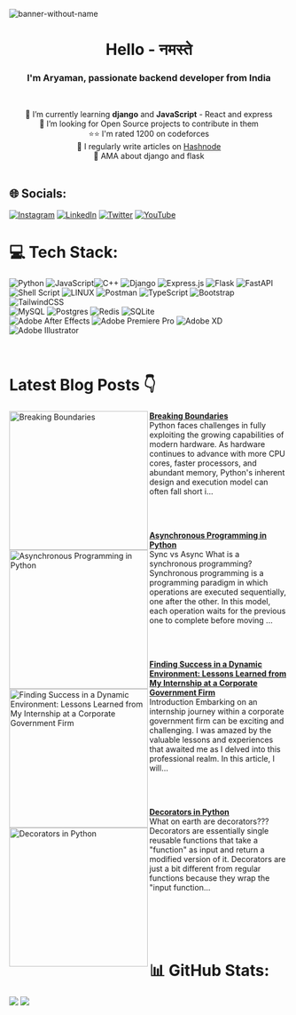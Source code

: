 <!-- ![152479672-7c967bfb-b80a-40e1-a962-a5a5a0393e9d](https://user-images.githubusercontent.com/34962578/236694405-8e7ad60a-7e57-417a-b788-fd30fa002ab2.png) -->
<!-- ![WhatsApp Image 2023-05-31 at 22 06 00](https://github.com/Gupta-Aryaman/Gupta-Aryaman/assets/34962578/05eb04a7-a995-4d51-b1e5-c35c7ad8e56c) -->
![banner-without-name](https://github.com/Gupta-Aryaman/Gupta-Aryaman/assets/34962578/88113a18-5708-4268-b5a6-48dfe4db3454)


<h1 align="center">Hello - नमस्ते</h1>
<h3 align="center">I'm Aryaman, passionate backend developer from India</h3><br>

<p align="center">🌱 I’m currently learning <b>django</b> and <b>JavaScript</b> - React and express<br>💞️ I’m looking for Open Source projects to contribute in them<br>⭐⭐ I'm rated 1200 on codeforces<br>📝 I regularly write articles on <a href="https://aryamangupta.hashnode.dev/">Hashnode</a><br>💬 AMA about django and flask<br><br></p>
<!-- [![](https://visitcount.itsvg.in/api?id=gupta-aryaman&icon=0&color=0)](https://visitcount.itsvg.in) -->

## 🌐 Socials:
[![Instagram](https://img.shields.io/badge/Instagram-%23E4405F.svg?logo=Instagram&logoColor=white)](https://www.instagram.com/aryaman__gupta/) [![LinkedIn](https://img.shields.io/badge/LinkedIn-%230077B5.svg?logo=linkedin&logoColor=white)](https://www.linkedin.com/in/aryamangupta1/) [![Twitter](https://img.shields.io/badge/Twitter-%231DA1F2.svg?logo=Twitter&logoColor=white)](https://twitter.com/@aryamangpta) [![YouTube](https://img.shields.io/badge/YouTube-%23FF0000.svg?logo=YouTube&logoColor=white)](https://www.youtube.com/@aryaman_gupta) 

# 💻 Tech Stack:
![Python](https://img.shields.io/badge/python-3670A0?style=for-the-badge&logo=python&logoColor=ffdd54) ![JavaScript](https://img.shields.io/badge/javascript-%23323330.svg?style=for-the-badge&logo=javascript&logoColor=%23F7DF1E)![C++](https://img.shields.io/badge/c++-%2300599C.svg?style=for-the-badge&logo=c%2B%2B&logoColor=white) ![Django](https://img.shields.io/badge/django-%23092E20.svg?style=for-the-badge&logo=django&logoColor=white) ![Express.js](https://img.shields.io/badge/express.js-%23404d59.svg?style=for-the-badge&logo=express&logoColor=%2361DAFB) ![Flask](https://img.shields.io/badge/flask-%23000.svg?style=for-the-badge&logo=flask&logoColor=white) ![FastAPI](https://img.shields.io/badge/FastAPI-005571?style=for-the-badge&logo=fastapi) 
<br>
![Shell Script](https://img.shields.io/badge/shell_script-%23121011.svg?style=for-the-badge&logo=gnu-bash&logoColor=white) ![LINUX](https://img.shields.io/badge/Linux-FCC624?style=for-the-badge&logo=linux&logoColor=black) ![Postman](https://img.shields.io/badge/Postman-FF6C37?style=for-the-badge&logo=postman&logoColor=white) ![TypeScript](https://img.shields.io/badge/typescript-%23007ACC.svg?style=for-the-badge&logo=typescript&logoColor=white)
![Bootstrap](https://img.shields.io/badge/bootstrap-%23563D7C.svg?style=for-the-badge&logo=bootstrap&logoColor=white)![TailwindCSS](https://img.shields.io/badge/tailwindcss-%2338B2AC.svg?style=for-the-badge&logo=tailwind-css&logoColor=white) <br>![MySQL](https://img.shields.io/badge/mysql-%2300f.svg?style=for-the-badge&logo=mysql&logoColor=white) ![Postgres](https://img.shields.io/badge/postgres-%23316192.svg?style=for-the-badge&logo=postgresql&logoColor=white) ![Redis](https://img.shields.io/badge/redis-%23DD0031.svg?style=for-the-badge&logo=redis&logoColor=white) ![SQLite](https://img.shields.io/badge/sqlite-%2307405e.svg?style=for-the-badge&logo=sqlite&logoColor=white)<br> ![Adobe After Effects](https://img.shields.io/badge/Adobe%20After%20Effects-9999FF.svg?style=for-the-badge&logo=Adobe%20After%20Effects&logoColor=white) ![Adobe Premiere Pro](https://img.shields.io/badge/Adobe%20Premiere%20Pro-9999FF.svg?style=for-the-badge&logo=Adobe%20Premiere%20Pro&logoColor=white) ![Adobe XD](https://img.shields.io/badge/Adobe%20XD-470137?style=for-the-badge&logo=Adobe%20XD&logoColor=#FF61F6) ![Adobe Illustrator](https://img.shields.io/badge/adobeillustrator-%23FF9A00.svg?style=for-the-badge&logo=adobeillustrator&logoColor=white) 

<br />

# Latest Blog Posts 👇
<!-- HASHNODE_BLOG:START -->
<p align="left">
<a href="https://aryamangupta.hashnode.dev//breaking-boundaries" title="Breaking Boundaries"><img src="https://cdn.hashnode.com/res/hashnode/image/upload/v1702829869781/fa179d76-557e-4fde-89fc-74c2d931b9b7.jpeg" alt="Breaking Boundaries" width="250px" align="left" /></a>
<a href="https://aryamangupta.hashnode.dev//breaking-boundaries" title="Breaking Boundaries"><strong>Breaking Boundaries</strong></a>
<br/> Python faces challenges in fully exploiting the growing capabilities of modern hardware. As hardware continues to advance with more CPU cores, faster processors, and abundant memory, Python's inherent design and execution model can often fall short i... </p> <br/> <br/>
<p align="left">
<a href="https://aryamangupta.hashnode.dev//asynchronous-programming-in-python" title="Asynchronous Programming in Python"><img src="https://cdn.hashnode.com/res/hashnode/image/upload/v1695308791796/0e1a3819-f664-4555-8168-d2083b116b04.webp" alt="Asynchronous Programming in Python" width="250px" align="left" /></a>
<a href="https://aryamangupta.hashnode.dev//asynchronous-programming-in-python" title="Asynchronous Programming in Python"><strong>Asynchronous Programming in Python</strong></a>
<br/> Sync vs Async
What is a synchronous programming?
Synchronous programming is a programming paradigm in which operations are executed sequentially, one after the other. In this model, each operation waits for the previous one to complete before moving ... </p> <br/> <br/>
<p align="left">
<a href="https://aryamangupta.hashnode.dev//finding-success-in-a-dynamic-environment-lessons-learned-from-my-internship-at-a-corporate-government-firm" title="Finding Success in a Dynamic Environment: Lessons Learned from My Internship at a Corporate Government Firm"><img src="https://cdn.hashnode.com/res/hashnode/image/stock/unsplash/2LowviVHZ-E/upload/e5c68d050f0a031e98579567eb3f11b3.jpeg" alt="Finding Success in a Dynamic Environment: Lessons Learned from My Internship at a Corporate Government Firm" width="250px" align="left" /></a>
<a href="https://aryamangupta.hashnode.dev//finding-success-in-a-dynamic-environment-lessons-learned-from-my-internship-at-a-corporate-government-firm" title="Finding Success in a Dynamic Environment: Lessons Learned from My Internship at a Corporate Government Firm"><strong>Finding Success in a Dynamic Environment: Lessons Learned from My Internship at a Corporate Government Firm</strong></a>
<br/> Introduction
Embarking on an internship journey within a corporate government firm can be exciting and challenging. I was amazed by the valuable lessons and experiences that awaited me as I delved into this professional realm. In this article, I will... </p> <br/> <br/>
<p align="left">
<a href="https://aryamangupta.hashnode.dev//decorators-in-python" title="Decorators in Python"><img src="https://cdn.hashnode.com/res/hashnode/image/stock/unsplash/ieic5Tq8YMk/upload/ea580875bc49b86ced434eb3edba81d8.jpeg" alt="Decorators in Python" width="250px" align="left" /></a>
<a href="https://aryamangupta.hashnode.dev//decorators-in-python" title="Decorators in Python"><strong>Decorators in Python</strong></a>
<br/> What on earth are decorators???
Decorators are essentially single reusable functions that take a "function" as input and return a modified version of it. Decorators are just a bit different from regular functions because they wrap the "input function... </p> <br/> <br/>
<!-- HASHNODE_BLOG:END -->
<br/>
<br/>

# 📊 GitHub Stats:
![](https://github-readme-streak-stats.herokuapp.com/?user=gupta-aryaman&theme=algolia&hide_border=false)
![](https://github-readme-stats.vercel.app/api/top-langs/?username=gupta-aryaman&theme=algolia&hide_border=false&include_all_commits=false&count_private=false&layout=compact)
<!---

![](https://github-readme-stats.vercel.app/api?username=gupta-aryaman&theme=algolia&hide_border=false&include_all_commits=false&count_private=false)
Gupta-Aryaman/Gupta-Aryaman is a ✨ special ✨ repository because its `README.md` (this file) appears on your GitHub profile.
You can click the Preview link to take a look at your changes.
--->
